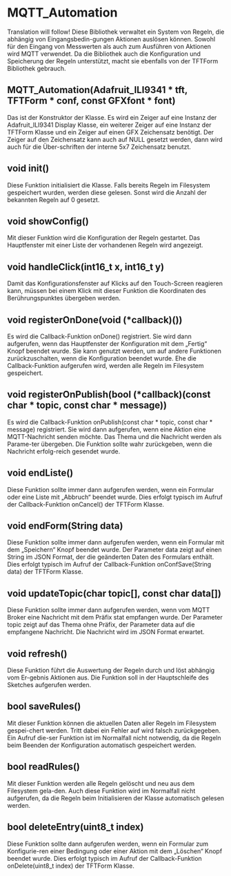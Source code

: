 # MQTT_Automation
Translation will follow!
Diese Bibliothek verwaltet ein System von Regeln, die abhängig von Eingangsbedin-gungen Aktionen auslösen können.  Sowohl für den Eingang von Messwerten als auch zum Ausführen von Aktionen wird MQTT verwendet. Da die Bibliothek auch die Konfiguration und Speicherung der Regeln unterstützt, macht sie ebenfalls von der TFTForm Bibliothek gebrauch.

## MQTT_Automation(Adafruit_ILI9341 * tft, TFTForm * conf, const GFXfont * font)
Das ist der Konstruktor der Klasse. Es wird ein Zeiger auf eine Instanz der Adafruit_ILI9341 Display Klasse, ein weiterer Zeiger auf eine Instanz der TFTForm Klasse und ein Zeiger auf einen GFX Zeichensatz benötigt. Der Zeiger auf den Zeichensatz kann auch auf NULL gesetzt werden, dann wird auch für die Über-schriften der interne 5x7 Zeichensatz benutzt.

## void init() 
Diese Funktion initialisiert die Klasse. Falls bereits Regeln im Filesystem gespeichert wurden, werden diese gelesen. Sonst wird die Anzahl der bekannten Regeln auf 0 gesetzt.

## void showConfig()
Mit dieser Funktion wird die Konfiguration der Regeln gestartet. Das Hauptfenster mit einer Liste der vorhandenen Regeln wird angezeigt. 

## void handleClick(int16_t x, int16_t y)
Damit das Konfigurationsfenster auf Klicks auf den Touch-Screen reagieren kann, müssen bei einem Klick mit dieser Funktion die Koordinaten des Berührungspunktes übergeben werden.

## void registerOnDone(void (\*callback)())
Es wird die Callback-Funktion onDone() registriert. Sie wird dann aufgerufen, wenn das Hauptfenster der Konfiguration mit dem „Fertig“ Knopf beendet wurde.  Sie kann genutzt werden, um auf andere Funktionen zurückzuschalten, wenn die Konfiguration beendet wurde. Ehe die Callback-Funktion aufgerufen wird, werden alle Regeln im Filesystem gespeichert.

## void registerOnPublish(bool (\*callback)(const char * topic, const char * message))
Es wird die Callback-Funktion onPublish(const char * topic, const char * message) registriert. Sie wird dann aufgerufen, wenn eine Aktion eine MQTT-Nachricht senden möchte. Das Thema und die Nachricht werden als Parame-ter übergeben. Die Funktion sollte wahr zurückgeben, wenn die Nachricht erfolg-reich gesendet wurde.

## void endListe()
Diese Funktion sollte immer dann aufgerufen werden, wenn ein Formular oder eine Liste mit „Abbruch“ beendet wurde. Dies erfolgt typisch im Aufruf der Callback-Funktion onCancel() der TFTForm Klasse.

## void endForm(String data)
Diese Funktion sollte immer dann aufgerufen werden, wenn ein Formular mit dem „Speichern“ Knopf beendet wurde. Der Parameter data zeigt auf einen String im JSON Format, der die geänderten Daten des Formulars enthält. Dies erfolgt typisch im Aufruf der Callback-Funktion onConfSave(String data) der TFTForm Klasse.

## void updateTopic(char topic[], const char data[])
Diese Funktion sollte immer dann aufgerufen werden, wenn vom MQTT Broker eine Nachricht mit dem Präfix stat empfangen wurde. Der Parameter topic zeigt auf das Thema ohne Präfix, der Parameter data auf die empfangene Nachricht. Die Nachricht wird im JSON Format erwartet.

## void refresh()
Diese Funktion führt die Auswertung der Regeln durch und löst abhängig vom Er-gebnis Aktionen aus. Die Funktion soll in der Hauptschleife des Sketches aufgerufen werden.

## bool saveRules()
Mit dieser Funktion können die aktuellen Daten aller Regeln im Filesystem gespei-chert werden. Tritt dabei ein Fehler auf wird falsch zurückgegeben. Ein Aufruf die-ser Funktion ist im Normalfall nicht notwendig, da die Regeln beim Beenden der Konfiguration automatisch gespeichert werden.

## bool readRules()
Mit dieser Funktion werden alle Regeln gelöscht und neu aus dem Filesystem gela-den. Auch diese Funktion wird im Normalfall nicht aufgerufen, da die Regeln beim Initialisieren der Klasse automatisch gelesen werden.

## bool deleteEntry(uint8_t index)
Diese Funktion sollte dann aufgerufen werden, wenn ein Formular zum Konfigurie-ren einer Bedingung oder einer Aktion mit dem „Löschen“ Knopf beendet wurde.  Dies erfolgt typisch im Aufruf der Callback-Funktion onDelete(uint8_t index) der TFTForm Klasse.
